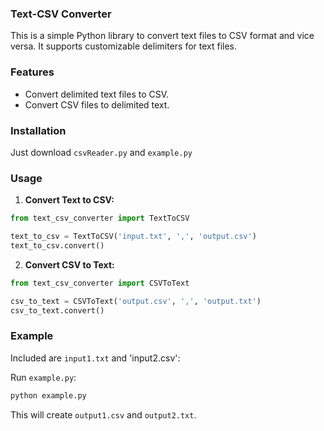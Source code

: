 ### Text-CSV Converter

This is a simple Python library to convert text files to CSV format and vice versa. It supports customizable delimiters for text files.

### Features

- Convert delimited text files to CSV.
- Convert CSV files to delimited text.

### Installation

Just download `csvReader.py` and `example.py`

### Usage

1. **Convert Text to CSV:**

```python
from text_csv_converter import TextToCSV

text_to_csv = TextToCSV('input.txt', ',', 'output.csv')
text_to_csv.convert()
```

2. **Convert CSV to Text:**

```python
from text_csv_converter import CSVToText

csv_to_text = CSVToText('output.csv', ',', 'output.txt')
csv_to_text.convert()
```

### Example

Included are `input1.txt` and 'input2.csv':

Run `example.py`:

```sh
python example.py
```

This will create `output1.csv` and `output2.txt`.